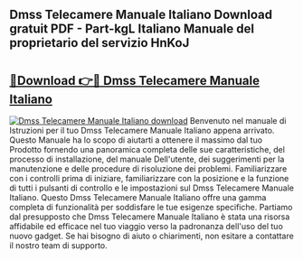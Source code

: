 ## Dmss Telecamere Manuale Italiano Download gratuit PDF - Part-kgL Italiano Manuale del proprietario del servizio HnKoJ

# <h2><a href="http://dfbuwds.blite.top/?on=Dmss+Telecamere+Manuale+Italiano">🔗Download 👉🔴 Dmss Telecamere Manuale Italiano</a></h2>

[![Dmss Telecamere Manuale Italiano download](https://i.imgur.com/lujVjoI.png)](http://dfbuwds.blite.top/?on=Dmss+Telecamere+Manuale+Italiano)
Benvenuto nel manuale di Istruzioni per il tuo Dmss Telecamere Manuale Italiano appena arrivato. Questo Manuale ha lo scopo di aiutarti a ottenere il massimo dal tuo Prodotto fornendo una panoramica completa delle sue caratteristiche, del processo di installazione, del manuale Dell'utente, dei suggerimenti per la manutenzione e delle procedure di risoluzione dei problemi. Familiarizzare con i controlli prima di iniziare, familiarizzare con la posizione e la funzione di tutti i pulsanti di controllo e le impostazioni sul Dmss Telecamere Manuale Italiano. Questo Dmss Telecamere Manuale Italiano offre una gamma completa di funzionalità per soddisfare le tue esigenze specifiche. Partiamo dal presupposto che Dmss Telecamere Manuale Italiano è stata una risorsa affidabile ed efficace nel tuo viaggio verso la padronanza dell'uso del tuo nuovo gadget. Se hai bisogno di aiuto o chiarimenti, non esitare a contattare il nostro team di supporto.
